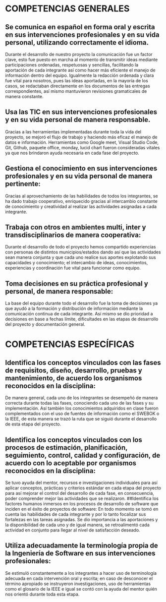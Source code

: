 # COMPETENCIAS GENERALES
## Se comunica en español en forma oral y escrita en sus intervenciones profesionales y en su vida personal, utilizando correctamente el idioma.

Durante el desarrollo de nuestro proyecto la comunicación fue un factor clave, esto fue puesto en marcha al momento de transmitir ideas mediante participaciones ordenadas, respetuosas y sencillas, facilitando la aportación de cada integrante así como hacer más eficiente el manejo de información dentro del equipo. Igualmente la redacción ordenada y clara fue vital para nosotros, pues las ideas aportadas, en la mayoría de los casos, se redactaban directamente en los documentos de las entregas correspondientes, así mismo mantuvieron revisiones gramaticales de manera constante.

## Usa las TIC en sus intervenciones profesionales y en su vida personal de manera responsable.
Gracias a las herramientas implementadas durante toda la vida del proyecto, se mejoró el flujo de trabajo y haciendo más eficaz el manejo de datos e información. Herramientas como Google meet, Visual Studio Code, Git, Github, paquete office, monday, lucid chart fueron consideradas vitales ya que nos brindaron ayuda necesaria en cada fase del proyecto.
## Gestiona el conocimiento en sus intervenciones profesionales y en su vida personal de manera pertinente:
Gracias al aprovechamiento de las habilidades de todos los integrantes, se ha dado trabajo cooperativo, enriquecido gracias al intercambio constante de conocimiento y creatividad al realizar las actividades asignadas a cada integrante.
## Trabaja con otros en ambientes multi, inter y transdisciplinarios de manera cooperativa:
Durante el desarrollo de todo el proyecto hemos compartido experiencias con personas de distintos municipios/estados dando así que las actividades sean manera conjunta y que cada uno realice sus aportes explotando sus capacidades y conocimiento; el intercambio de ideas, conocimientos, experiencias y coordinación fue vital para funcionar como equipo.
## Toma decisiones en su práctica profesional y personal, de manera responsable:
La base del equipo durante todo el desarrollo fue la toma de decisiones ya que ayudó a la formación y distribución de información mediante la comunicación continua de cada integrante. Así mismo se dio prioridad a decisiones en base a fechas límite, dificultades en las etapas de desarrollo del proyecto y documentación general.







# COMPETENCIAS ESPECÍFICAS

## Identifica los conceptos vinculados con las fases de requisitos, diseño, desarrollo, pruebas y mantenimiento, de acuerdo los organismos reconocidos en la disciplina:
De manera general, cada uno de los integrantes se desempeñó de manera correcta durante todas las fases, conociendo cada uno de las fases y su implementación. Así también los conocimientos adquiridos en clase fueron complementados con el uso de fuentes de información como el SWEBOK o la IEEE, de esta manera se trazó la ruta que se siguió durante el desarrollo de esta etapa del proyecto.
## Identifica los conceptos vinculados con los procesos de estimación, planificación, seguimiento, control, calidad y configuración, de acuerdo con lo aceptable por organismos reconocidos en la disciplina:
Se tuvo ayuda del mentor, recursos e investigaciones individuales para así aplicar conceptos, prácticas y criterios estándar en cada etapa del proyecto para así mejorar el control del desarrollo de cada fase, en consecuencia, poder comprender mejor las actividades que se realizaron.
##Identifica los factores humanos inmersos en los procesos de desarrollo de software que inciden en el éxito de proyectos de software:
En todo momento se tomó en cuenta las habilidades de cada integrante y por lo tanto focalizar sus fortalezas en las tareas asignadas. Se dio importancia a las aportaciones y la disponibilidad de cada uno y de igual manera, se retroalimentó cada actividad en conjunto para llegar al nivel de satisfacción deseado.
## Utiliza adecuadamente la terminología propia de la Ingeniería de Software en sus intervenciones profesionales:
Se estimuló constantemente a los integrantes a hacer uso de terminología adecuada en cada intervención oral y escrita; en caso de desconocer el término apropiado se instruyeron investigaciones, uso de herramientas como el glosario de la IEEE e igual se contó con la ayuda del mentor quién nos orientó durante toda esta etapa.

